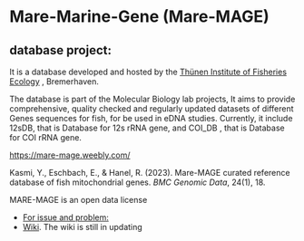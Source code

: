 # Mare-Marine-Gene (Mare-MAGE)
## database project:

It is a database developed and hosted by  the [Thünen Institute of Fisheries Ecology](https://www.thuenen.de/en/institutes/fisheries-ecology) ,  Bremerhaven.

The database is part of the Molecular Biology lab projects, It aims to provide comprehensive, quality checked and regularly updated datasets of different Genes sequences for fish, for be used in eDNA studies. Currently, it include 12sDB, that is Database for 12s rRNA gene, and COI_DB , that is Database for COI rRNA gene.

https://mare-mage.weebly.com/

Kasmi, Y., Eschbach, E., & Hanel, R. (2023). Mare-MAGE curated reference database of fish mitochondrial genes. _BMC Genomic Data_, 24(1), 18.

MARE-MAGE is an open data license

* [For issue and problem:](https://github.com/kasmiyassin/mare-mage_db/issues)
* [Wiki](https://github.com/kasmiyassin/mare-mage_db/wiki). The wiki is still in updating
